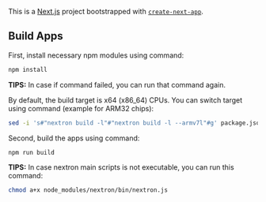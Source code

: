 This is a [Next.js](https://nextjs.org/) project bootstrapped with [`create-next-app`](https://github.com/vercel/next.js/tree/canary/packages/create-next-app).



## Build Apps

First, install necessary npm modules using command:

```sh
npm install
```

**TIPS:** In case if command failed, you can run that command again.

By default, the build target is x64 (x86_64) CPUs.
You can switch target using command (example for ARM32 chips):

```sh
sed -i 's#"nextron build -l"#"nextron build -l --armv7l"#g' package.json
```

Second, build the apps using command:

```sh
npm run build
```

**TIPS:** In case nextron main scripts is not executable, you can run this command:

```sh
chmod a+x node_modules/nextron/bin/nextron.js
```

